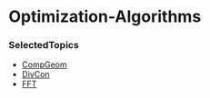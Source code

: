 # Optimization-Algorithms

### SelectedTopics
- [CompGeom](./SelectedTopics/CompGeom/)
- [DivCon](./SelectedTopics/DivCon/)
- [FFT](./SelectedTopics/FFT/)
